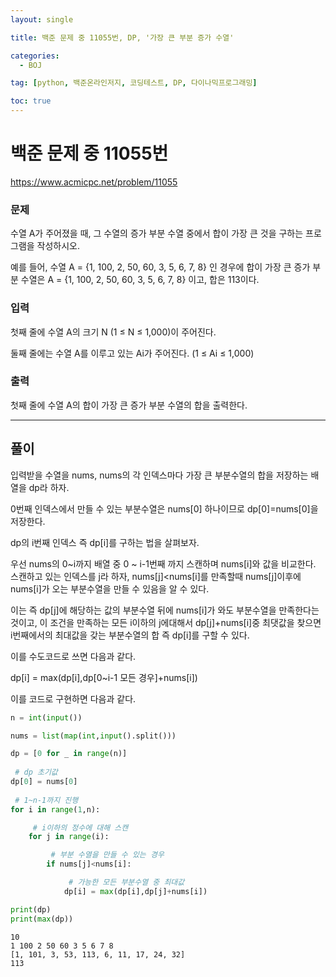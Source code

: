```yaml
---
layout: single

title: 백준 문제 중 11055번, DP, '가장 큰 부분 증가 수열'

categories:
  - BOJ

tag: [python, 백준온라인저지, 코딩테스트, DP, 다이나믹프로그래밍]

toc: true
---
```



# 백준 문제 중 11055번
https://www.acmicpc.net/problem/11055

### 문제

수열 A가 주어졌을 때, 그 수열의 증가 부분 수열 중에서 합이 가장 큰 것을 구하는 프로그램을 작성하시오.

예를 들어, 수열 A = {1, 100, 2, 50, 60, 3, 5, 6, 7, 8} 인 경우에 합이 가장 큰 증가 부분 수열은 A = {1, 100, 2, 50, 60, 3, 5, 6, 7, 8} 이고, 합은 113이다.

### 입력

첫째 줄에 수열 A의 크기 N (1 ≤ N ≤ 1,000)이 주어진다.

둘째 줄에는 수열 A를 이루고 있는 Ai가 주어진다. (1 ≤ Ai ≤ 1,000)

### 출력

첫째 줄에 수열 A의 합이 가장 큰 증가 부분 수열의 합을 출력한다.

---

## 풀이

입력받을 수열을 nums, nums의 각 인덱스마다 가장 큰 부분수열의 합을 저장하는 배열을 dp라 하자.

0번째 인덱스에서 만들 수 있는 부분수열은 nums[0] 하나이므로 dp[0]=nums[0]을 저장한다.  
  
dp의 i번째 인덱스 즉 dp[i]를 구하는 법을 살펴보자.

우선 nums의 0~i까지 배열 중 0 ~ i-1번째 까지 스캔하며 nums[i]와 값을 비교한다. 스캔하고 있는 인덱스를 j라 하자, nums[j]<nums[i]를 만족할때 nums[j]이후에 nums[i]가 오는 부분수열을 만들 수 있음을 알 수 있다.

  
이는 즉 dp[j]에 해당하는 값의 부분수열 뒤에 nums[i]가 와도 부분수열을 만족한다는 것이고, 이 조건을 만족하는 모든 i이하의 j에대해서 dp[j]+nums[i]중 최댓값을 찾으면 i번째에서의 최대값을 갖는 부분수열의 합 즉 dp[i]를 구할 수 있다.

이를 수도코드로 쓰면 다음과 같다.  
  
dp[i] = max(dp[i],dp[0~i-1 모든 경우]+nums[i])

이를 코드로 구현하면 다음과 같다.


```python
n = int(input())

nums = list(map(int,input().split()))

dp = [0 for _ in range(n)]
 
 # dp 초기값
dp[0] = nums[0]
 
 # 1~n-1까지 진행
for i in range(1,n):

     # i이하의 정수에 대해 스캔
    for j in range(i):

         # 부분 수열을 만들 수 있는 경우
        if nums[j]<nums[i]:

             # 가능한 모든 부분수열 중 최대값
            dp[i] = max(dp[i],dp[j]+nums[i])

print(dp)
print(max(dp))
```

    10
    1 100 2 50 60 3 5 6 7 8
    [1, 101, 3, 53, 113, 6, 11, 17, 24, 32]
    113

